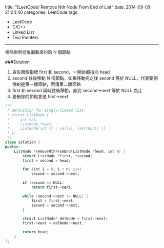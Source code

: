 title: "[LeetCode] Remove Nth Node From End of List"
date: 2014-09-09 21:04:40
categories: LeetCode
tags:
- LeetCode
- C/C++
- Linked List
- Two Pointers
---
移除串列從後面數來的第 N 個節點

<!-- more -->

###Solution

1. 宣告兩個指標 first 和 second，一開始都指向 head
2. second 往後移動 N 個節點，如果移動完之後 second 等於 NULL，代表要刪除的是第一個節點，回傳第二個節點
3. first 和 second 同時往後移動，直到 second->next 等於 NULL 為止
4. 要刪除的節點會是 first->next

``` c++
/**
 * Definition for singly-linked list.
 * struct ListNode {
 *     int val;
 *     ListNode *next;
 *     ListNode(int x) : val(x), next(NULL) {}
 * };
 */
class Solution {
public:
    ListNode *removeNthFromEnd(ListNode *head, int n) {
        struct ListNode *first, *second;
        first = second = head;

        for (int i = 0; i < n; i++)
            second = second->next;

        if (second == NULL)
            return first->next;

        while (second->next != NULL) {
            first = first->next;
            second = second->next;
        }

        struct ListNode* delNode = first->next;
        first->next = delNode->next;

        return head;
    }
};
```

